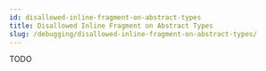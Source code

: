 ```yaml
---
id: disallowed-inline-fragment-on-abstract-types
title: Disallowed Inline Fragment on Abstract Types
slug: /debugging/disallowed-inline-fragment-on-abstract-types/
---
```

TODO
